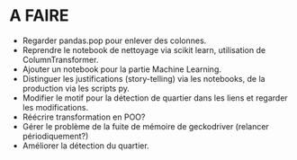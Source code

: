 # A FAIRE

- Regarder pandas.pop pour enlever des colonnes.
- Reprendre le notebook de nettoyage via scikit learn, utilisation de ColumnTransformer.
- Ajouter un notebook pour la partie Machine Learning.
- Distinguer les justifications (story-telling) via les notebooks, de la production via les
  scripts py.
- Modifier le motif pour la détection de quartier dans les liens et regarder les modifications.
- Réécrire transformation en POO?
- Gérer le problème de la fuite de mémoire de geckodriver (relancer périodiquement?)
- Améliorer la détection du quartier.
